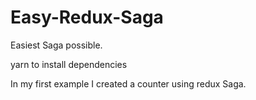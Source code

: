 # Easy-Redux-Saga
Easiest Saga possible.

yarn to install dependencies

In my first example I created a counter using redux Saga.
